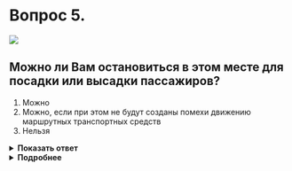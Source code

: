 # Вопрос 5.

![](https://s.drom.ru/i24227/pdd/tickets/2016/1542608265.jpg)

## Можно ли Вам остановиться в этом месте для посадки или высадки пассажиров?

1. Можно
2. Можно, если при этом не будут созданы помехи движению маршрутных транспортных средств
3. Нельзя

<details>
<summary><b>Показать ответ</b></summary>
Правильный ответ: 2
</details>
<details>
<summary><b>Подробнее</b></summary>
В данном случае место остановки маршрутных транспортных средств обозначено соответствующим знаком и жёлтой зигзагообразной разметкой 1.17.1.
Остановка в указанном месте допускается, если Вы произведёте ее для посадки или высадки пассажиров и в это время не создадите помех движению маршрутных транспортных средств или ТС, используемых в качестве легкового такси.
(«Дорожные знаки», «Горизонтальная разметка», пункт 12.4 ПДД)
</details>